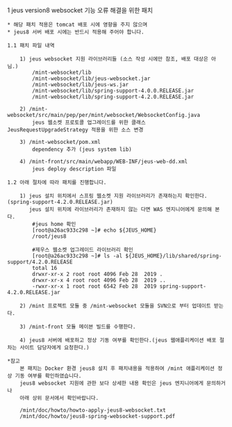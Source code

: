 1 jeus version8 websocket 기능 오류 해결을 위한 패치

    * 해당 패치 적용은 tomcat 배포 시에 영향을 주지 않으며 
    * jeus8 서버 배포 시에는 반드시 적용해 주어야 합니다.

    1.1 패치 파일 내역

        1) jeus websocket 지원 라이브러리들 (소스 작성 시에만 참조, 배포 대상은 아님.)
            /mint-websocket/lib
            /mint-websocket/lib/jeus-websocket.jar
            /mint-websocket/lib/jeus-ws.jar
            /mint-websocket/lib/spring-support-4.0.0.RELEASE.jar
            /mint-websocket/lib/spring-support-4.2.0.RELEASE.jar

        2) /mint-websocket/src/main/pep/per/mint/websocket/WebsocketConfig.java
            jeus 웹소켓 프로토콜 업그레이드를 위한 클래스 JeusRequestUpgradeStrategy 적용을 위한 소스 변경

        3) /mint-websocket/pom.xml
            dependency 추가 (jeus system lib)

        4) /mint-front/src/main/webapp/WEB-INF/jeus-web-dd.xml
            jeus deploy description 파일

	1.2 아래 절차에 따라 패치를 진행합니다.

		1) jeus 설치 위치에서 스프링 웹소켓 지원 라이브러리가 존재하는지 확인한다. (spring-support-4.2.0.RELEASE.jar)
		   jeus 설치 위치에 라이브러리가 존재하지 않는 다면 WAS 엔지니어에게 문의해 본다.
			#jeus home 확인
			[root@a26ac933c298 ~]# echo ${JEUS_HOME}
			/root/jeus8

			#제우스 웹소켓 업그레이드 라이브러리 확인
			[root@a26ac933c298 ~]# ls -al ${JEUS_HOME}/lib/shared/spring-support/4.2.0.RELEASE
			total 16
			drwxr-xr-x 2 root root 4096 Feb 28  2019 .
			drwxr-xr-x 4 root root 4096 Feb 28  2019 ..
			-rwxr-xr-x 1 root root 6542 Feb 28  2019 spring-support-4.2.0.RELEASE.jar

		2) /mint 프로젝트 모듈 중 /mint-websocket 모듈을 SVN으로 부터 업데이트 받는다.

		3) /mint-front 모듈 메이븐 빌드를 수행한다.

		4) jeus8 서버에 배포하고 정상 기동 여부를 확인한다.(jeus 웹애플리케이션 배포 절차는 사이트 담당자에게 요청한다.)

	*참고
		본 패치는 Docker 환경 jeus8 설치 후 패치내용을 적용하여 /mint 애플리케이션 정상 기동 여부를 확인하였습니다.
		jeus8 websocket 지원에 관한 보다 상세한 내용 확인은 jeus 엔지니어에게 문의하거나
		아래 상위 문서에서 확인바랍니다.

		/mint/doc/howto/howto-apply-jeus8-websocket.txt
		/mint/doc/howto/jeus8-spring-websocket-support.pdf


